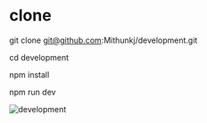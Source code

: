 # clone 
git clone git@github.com:Mithunkj/development.git

cd development

npm install

npm run dev


![development](https://github.com/user-attachments/assets/3559cabc-2a29-44d2-af85-0c041bda4588)
